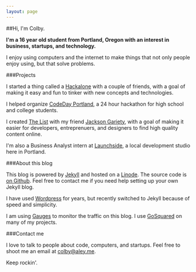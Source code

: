 ```yaml
---
layout: page
---		
```


##Hi, I'm Colby.

**I'm a 16 year old student from Portland, Oregon with an interest in business, startups, and technology.**

I enjoy using computers and the internet to make things that not only people enjoy using, but that solve problems.

###Projects

I started a thing called a [Hackalone](http://hackalone.org) with a couple of friends, with a goal of making it easy and fun to tinker with new concepts and technologies.

I helped organize [CodeDay Portland](http://portland.codeday.org), a 24 hour hackathon for high school and college students.

I created [The List](http://thelist.io) with my friend [Jackson Gariety](http://jacksongariety.com), with a goal of making it easier for developers, entreprenuers, and designers to find high quality content online.

I'm also a Business Analyst intern at [Launchside](http://launchside.com), a local development studio here in Portland.

###About this blog

This blog is powered by [Jekyll](https://github.com/mojombo/jekyll) and hosted on a [Linode](http://linode.com). The source code is [on Github](https://github.com/ColbyAley/ColbyAley.com). Feel free to contact me if you need help setting up your own Jekyll blog.

I have used [Wordpress](http://wordpress.org) for years, but recently switched to Jekyll because of speed and simplicity.

I am using [Gauges](http://get.gaug.es) to monitor the traffic on this blog. I use [GoSquared](http://gosquared.com) on many of my projects.

###Contact me

I love to talk to people about code, computers, and startups. Feel free to shoot me an email at [colby@aley.me](mailto://colby@aley.me).

Keep rockin'.